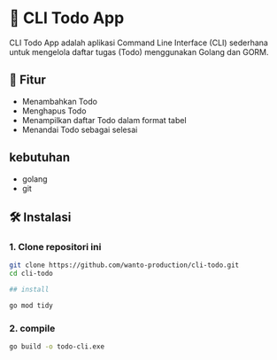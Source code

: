 # 📝 CLI Todo App

CLI Todo App adalah aplikasi Command Line Interface (CLI) sederhana untuk mengelola daftar tugas (Todo) menggunakan Golang dan GORM.

## 🚀 Fitur

- Menambahkan Todo
- Menghapus Todo
- Menampilkan daftar Todo dalam format tabel
- Menandai Todo sebagai selesai

## kebutuhan

- golang
- git

## 🛠️ Instalasi

### 1. Clone repositori ini

```sh
git clone https://github.com/wanto-production/cli-todo.git
cd cli-todo

## install

go mod tidy

```

### 2. compile

```sh
go build -o todo-cli.exe
```
